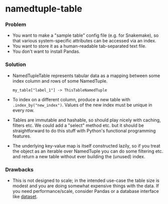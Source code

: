 # namedtuple-table

### Problem
- You want to make a "sample table" config file (e.g. for Snakemake), so that various system-specific attributes can be accessed via an index.
- You want to store it as a human-readable tab-separated text file.
- You don't want to install Pandas.

### Solution
- NamedTupleTable represents tabular data as a mapping between some index column and rows of some NamedTuple.

  ```
  my_table["label_1"] -> ThisTableNamedTuple
  ```

- To index on a different column, produce a new table with
  `.index_by("new_index")`. Values of the new index must be unique in
  every row.

- Tables are immutable and hashable, so should play nicely with
  caching, filters etc.  We could add a "select" method etc. but it
  should be straightforward to do this stuff with Python's
  functional programming features.

- The underlying key-value map is itself constructed lazily, so if you
  treat the object as an iterable over NamedTuple you can do some
  filtering etc. and return a new table without ever building the
  (unused) index.

### Drawbacks

- This is not designed to scale; in the intended use-case the table
  size is modest and you are doing somewhat expensive things with the
  data. If you need performance/scale, consider Pandas or a database
  interface like [dataset](https://pypi.org/project/dataset/).
